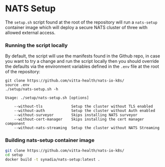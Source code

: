 # NATS Setup

The `setup.sh` script found at the root of the repository will run a
`nats-setup` container image which will deploy a secure NATS cluster 
of three with allowed external access.

### Running the script locally

By default, the script will use the manifests found in the Github
repo, in case you want to try a change and run the script locally then
you should override the defaults via the environment variables defined
in the `.env` file at the root of the repository:

```
git clone https://github.com/vitta-health/nats-io-k8s/
source .env
./setup/nats-setup.sh -h

Usage: ./setup/nats-setup.sh [options]

    --without-tls             Setup the cluster without TLS enabled
    --without-auth            Setup the cluster without Auth enabled
    --without-surveyor        Skips installing NATS surveyor
    --without-cert-manager    Skips installing the cert manager component
    --without-nats-streaming  Setup the cluster without NATS Streaming
```

### Building nats-setup container image

```sh
git clone https://github.com/vitta-health/nats-io-k8s/
cd setup
docker build -t synadia/nats-setup:latest .
```
